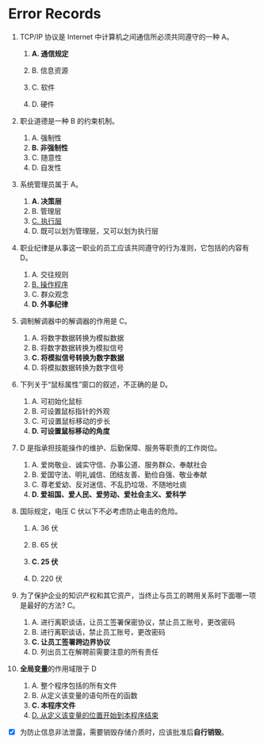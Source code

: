 # Error Records

1.   TCP/IP 协议是 Internet 中计算机之间通信所必须共同遵守的一种 A。

     1.   **A. 通信规定**

     2.   B. 信息资源

     3.   C. 软件

     4.   D. 硬件

2.   职业道德是一种 B 的约束机制。
     1.   A. 强制性
     2.   **B. 非强制性**
     3.   C. 随意性
     4.   D. 自发性


3.   系统管理员属于 A。
     1.   **A. 决策层**
     2.   B. 管理层
     3.   <u>C. 执行层</u>
     4.   D. 既可以划为管理层，又可以划为执行层

4.   职业纪律是从事这一职业的员工应该共同遵守的行为准则，它包括的内容有 D。
     1.   A. 交往规则
     2.   <u>B. 操作程序</u>
     3.   C. 群众观念
     4.   **D. 外事纪律**

5.   调制解调器中的解调器的作用是 C。
     1.   A. 将数字数据转换为模拟数据
     2.   B. 将数字数据转换为模拟信号
     3.   **C. 将模拟信号转换为数字数据**
     4.   D. 将模拟数据转换为数字信号

6.   下列关于“鼠标属性”窗口的叙述，不正确的是 D。
     1.   A. 可初始化鼠标
     2.   B. 可设置鼠标指针的外观
     3.   C. 可设置鼠标移动的步长
     4.   **D. 可设置鼠标移动的角度**

7.   D 是指承担技能操作的维护、后勤保障、服务等职责的工作岗位。
     1.   A. 爱岗敬业、诚实守信、办事公道、服务群众、奉献社会
     2.   B. 爱国守法、明礼诚信、团结友善、勤俭自强、敬业奉献
     3.   C. 尊老爱幼、反对迷信、不乱扔垃圾、不随地吐痰
     4.   **D. 爱祖国、爱人民、爱劳动、爱社会主义、爱科学**

8.   国际规定，电压 C 伏以下不必考虑防止电击的危险。
     1.   A. 36 伏

     2.   B. 65 伏

     3.   **C. 25 伏**

     4.   D. 220 伏

9.   为了保护企业的知识产权和其它资产，当终止与员工的聘用关系时下面哪一项是最好的方法? C。

     1.   A. 进行离职谈话，让员工签署保密协议，禁止员工账号，更改密码
     2.   B. 进行离职谈话，禁止员工账号，更改密码
     3.   **C. 让员工签署跨边界协议**
     4.   D. 列出员工在解聘前需要注意的所有责任

10.   **全局变量**的作用域限于 D
      1.   A. 整个程序包括的所有文件
      2.   B. 从定义该变量的语句所在的函数
      3.   **C. 本程序文件**
      4.   <u>D. 从定义该变量的位置开始到本程序结束</u>

-   [x] 为防止信息非法泄露，需要销毁存储介质时，应该批准后**自行销毁**。
